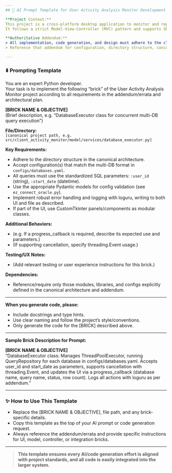 ```yaml
---
## 🧠 AI Prompt Template for User Activity Analysis Monitor Development

**Project Context:**  
This project is a cross-platform desktop application to monitor and report on user activity (password, email, phone, token changes) across multiple Oracle databases.  
It follows a strict Model-View-Controller (MVC) pattern and supports SRE/SOC workflows, with detailed UI and concurrent query execution.

**Authoritative Addendum:**  
> All implementation, code generation, and design must adhere to the clarifications in the “Project Addendum & Errata: Canonical Guidance for Implementation and AI Code Generation.”  
> Reference that addendum for configuration, directory structure, concurrency model, SQL parameterization, logging, and UI requirements.

---
```


### ⬇️ **Prompting Template**

You are an expert Python developer.  
Your task is to implement the following “brick” of the User Activity Analysis Monitor project according to all requirements in the addendum/errata and architectural plan.

**[BRICK NAME & OBJECTIVE]**  
(Brief description, e.g. “DatabaseExecutor class for concurrent multi-DB query execution”)

**File/Directory:**  
`[canonical project path, e.g. src/client_activity_monitor/model/services/database_executor.py]`

**Key Requirements:**  

- Adhere to the directory structure in the canonical architecture.
- Accept configuration(s) that match the multi-DB format in `configs/databases.yaml`.
- All queries must use the standardized SQL parameters: `:user_id` (string), `:start_date` (datetime).
- Use the appropriate Pydantic models for config validation (see `ez_connect_oracle.py`).
- Implement robust error handling and logging with loguru, writing to both UI and file as described.
- If part of the UI, use CustomTkinter panels/components as modular classes.

**Additional Behaviors:**  

- (e.g. If a progress_callback is required, describe its expected use and parameters.)
- (If supporting cancellation, specify threading.Event usage.)

**Testing/UX Notes:**  

- (Add relevant testing or user experience instructions for this brick.)

**Dependencies:**  

- Reference/require only those modules, libraries, and configs explicitly defined in the canonical architecture and addendum.

---

**When you generate code, please:**

- Include docstrings and type hints.
- Use clear naming and follow the project’s style/conventions.
- Only generate the code for the [BRICK] described above.

---

**Sample Brick Description for Prompt:**

**[BRICK NAME & OBJECTIVE]**  
“DatabaseExecutor class: Manages ThreadPoolExecutor, running QueryRepository for each database in configs/databases.yaml. Accepts user_id and start_date as parameters, supports cancellation with threading.Event, and updates the UI via a progress_callback (database name, query name, status, row count). Logs all actions with loguru as per addendum.”

---

### ✨ **How to Use This Template**

- Replace the [BRICK NAME & OBJECTIVE], file path, and any brick-specific details.
- Copy this template as the top of your AI prompt or code generation request.
- Always reference the addendum/errata and provide specific instructions for UI, model, controller, or integration bricks.

---

> **This template ensures every AI/code generation effort is aligned with project standards, and all code is easily integrated into the larger system.**
